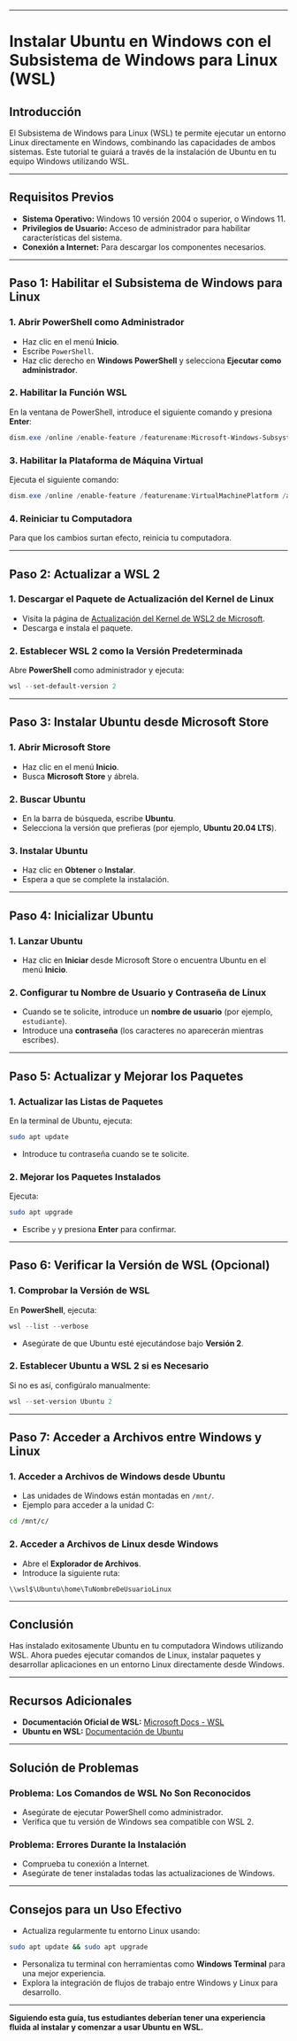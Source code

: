 
---

# **Instalar Ubuntu en Windows con el Subsistema de Windows para Linux (WSL)**

## **Introducción**

El Subsistema de Windows para Linux (WSL) te permite ejecutar un entorno Linux directamente en Windows, combinando las capacidades de ambos sistemas. Este tutorial te guiará a través de la instalación de Ubuntu en tu equipo Windows utilizando WSL.

---

## **Requisitos Previos**

- **Sistema Operativo:** Windows 10 versión 2004 o superior, o Windows 11.
- **Privilegios de Usuario:** Acceso de administrador para habilitar características del sistema.
- **Conexión a Internet:** Para descargar los componentes necesarios.

---

## **Paso 1: Habilitar el Subsistema de Windows para Linux**

### **1. Abrir PowerShell como Administrador**

- Haz clic en el menú **Inicio**.
- Escribe `PowerShell`.
- Haz clic derecho en **Windows PowerShell** y selecciona **Ejecutar como administrador**.

### **2. Habilitar la Función WSL**

En la ventana de PowerShell, introduce el siguiente comando y presiona **Enter**:

````powershell
dism.exe /online /enable-feature /featurename:Microsoft-Windows-Subsystem-Linux /all /norestart
````

### **3. Habilitar la Plataforma de Máquina Virtual**

Ejecuta el siguiente comando:

````powershell
dism.exe /online /enable-feature /featurename:VirtualMachinePlatform /all /norestart
````

### **4. Reiniciar tu Computadora**

Para que los cambios surtan efecto, reinicia tu computadora.

---

## **Paso 2: Actualizar a WSL 2**

### **1. Descargar el Paquete de Actualización del Kernel de Linux**

- Visita la página de [Actualización del Kernel de WSL2 de Microsoft](https://wslstorestorage.blob.core.windows.net/wslblob/wsl_update_x64.msi).
- Descarga e instala el paquete.

### **2. Establecer WSL 2 como la Versión Predeterminada**

Abre **PowerShell** como administrador y ejecuta:

````powershell
wsl --set-default-version 2
````

---

## **Paso 3: Instalar Ubuntu desde Microsoft Store**

### **1. Abrir Microsoft Store**

- Haz clic en el menú **Inicio**.
- Busca **Microsoft Store** y ábrela.

### **2. Buscar Ubuntu**

- En la barra de búsqueda, escribe **Ubuntu**.
- Selecciona la versión que prefieras (por ejemplo, **Ubuntu 20.04 LTS**).

### **3. Instalar Ubuntu**

- Haz clic en **Obtener** o **Instalar**.
- Espera a que se complete la instalación.

---

## **Paso 4: Inicializar Ubuntu**

### **1. Lanzar Ubuntu**

- Haz clic en **Iniciar** desde Microsoft Store o encuentra Ubuntu en el menú **Inicio**.

### **2. Configurar tu Nombre de Usuario y Contraseña de Linux**

- Cuando se te solicite, introduce un **nombre de usuario** (por ejemplo, `estudiante`).
- Introduce una **contraseña** (los caracteres no aparecerán mientras escribes).

---

## **Paso 5: Actualizar y Mejorar los Paquetes**

### **1. Actualizar las Listas de Paquetes**

En la terminal de Ubuntu, ejecuta:

````bash
sudo apt update
````

- Introduce tu contraseña cuando se te solicite.

### **2. Mejorar los Paquetes Instalados**

Ejecuta:

````bash
sudo apt upgrade
````

- Escribe `y` y presiona **Enter** para confirmar.

---

## **Paso 6: Verificar la Versión de WSL (Opcional)**

### **1. Comprobar la Versión de WSL**

En **PowerShell**, ejecuta:

````powershell
wsl --list --verbose
````

- Asegúrate de que Ubuntu esté ejecutándose bajo **Versión 2**.

### **2. Establecer Ubuntu a WSL 2 si es Necesario**

Si no es así, configúralo manualmente:

````powershell
wsl --set-version Ubuntu 2
````

---

## **Paso 7: Acceder a Archivos entre Windows y Linux**

### **1. Acceder a Archivos de Windows desde Ubuntu**

- Las unidades de Windows están montadas en `/mnt/`.
- Ejemplo para acceder a la unidad C:

````bash
cd /mnt/c/
````

### **2. Acceder a Archivos de Linux desde Windows**

- Abre el **Explorador de Archivos**.
- Introduce la siguiente ruta:

````plaintext
\\wsl$\Ubuntu\home\TuNombreDeUsuarioLinux
````

---

## **Conclusión**

Has instalado exitosamente Ubuntu en tu computadora Windows utilizando WSL. Ahora puedes ejecutar comandos de Linux, instalar paquetes y desarrollar aplicaciones en un entorno Linux directamente desde Windows.

---

## **Recursos Adicionales**

- **Documentación Oficial de WSL:** [Microsoft Docs - WSL](https://docs.microsoft.com/es-es/windows/wsl/)
- **Ubuntu en WSL:** [Documentación de Ubuntu](https://ubuntu.com/wsl)

---

## **Solución de Problemas**

### **Problema: Los Comandos de WSL No Son Reconocidos**

- Asegúrate de ejecutar PowerShell como administrador.
- Verifica que tu versión de Windows sea compatible con WSL 2.

### **Problema: Errores Durante la Instalación**

- Comprueba tu conexión a Internet.
- Asegúrate de tener instaladas todas las actualizaciones de Windows.

---

## **Consejos para un Uso Efectivo**

- Actualiza regularmente tu entorno Linux usando:

````bash
sudo apt update && sudo apt upgrade
````

- Personaliza tu terminal con herramientas como **Windows Terminal** para una mejor experiencia.
- Explora la integración de flujos de trabajo entre Windows y Linux para desarrollo.

---

**Siguiendo esta guía, tus estudiantes deberían tener una experiencia fluida al instalar y comenzar a usar Ubuntu en WSL.**
